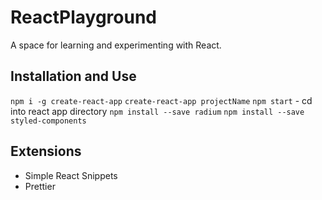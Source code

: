 # ReactPlayground
A space for learning and experimenting with React.

## Installation and Use
`npm i -g create-react-app`
`create-react-app projectName`
`npm start` - cd into react app directory
`npm install --save radium`
`npm install --save styled-components`
## Extensions 
- Simple React Snippets
- Prettier